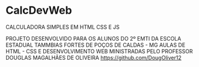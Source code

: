 # CalcDevWeb
CALCULADORA SIMPLES EM HTML CSS E JS

PROJETO DESENVOLVIDO PARA OS ALUNOS DO 2º EMTI DA ESCOLA ESTADUAL TAMMBIAS FORTES DE POÇOS DE CALDAS - MG
AULAS DE HTML - CSS E DESENVOLVIMENTO WEB MINISTRADAS PELO PROFESSOR DOUGLAS MAGALHÃES DE OLIVEIRA https://github.com/DougOliver12
